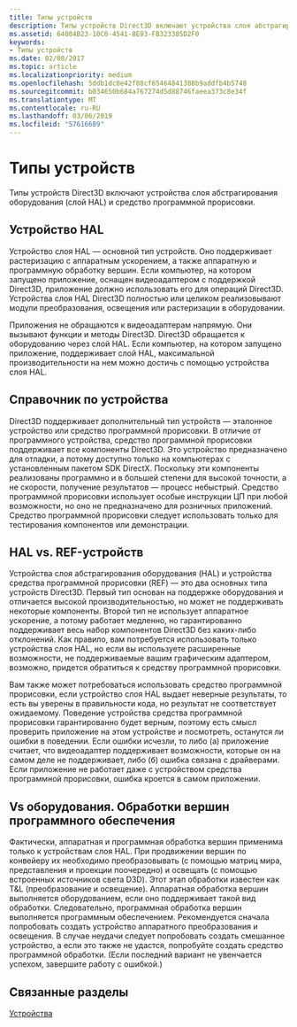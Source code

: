 ```yaml
---
title: Типы устройств
description: Типы устройств Direct3D включают устройства слоя абстрагирования оборудования (слой HAL) и средство программной прорисовки.
ms.assetid: 64084B23-10C0-4541-8E93-FB323385D2F0
keywords:
- Типы устройств
ms.date: 02/08/2017
ms.topic: article
ms.localizationpriority: medium
ms.openlocfilehash: 5ddb1dc0e42f88cf65464841388b9addfb4b5748
ms.sourcegitcommit: b034650b684a767274d5d88746faeea373c8e34f
ms.translationtype: MT
ms.contentlocale: ru-RU
ms.lasthandoff: 03/06/2019
ms.locfileid: "57616689"
---
```

# <a name="device-types"></a>Типы устройств


Типы устройств Direct3D включают устройства слоя абстрагирования оборудования (слой HAL) и средство программной прорисовки.

## <a name="span-idhaldevicespanspan-idhaldevicespanspan-idhaldevicespanhal-device"></a><span id="HAL_Device"></span><span id="hal_device"></span><span id="HAL_DEVICE"></span>Устройство HAL


Устройство слоя HAL — основной тип устройств. Оно поддерживает растеризацию с аппаратным ускорением, а также аппаратную и программную обработку вершин. Если компьютер, на котором запущено приложение, оснащен видеоадаптером с поддержкой Direct3D, приложение должно использовать его для операций Direct3D. Устройства слоя HAL Direct3D полностью или целиком реализовывают модули преобразования, освещения или растеризации в оборудовании.

Приложения не обращаются к видеоадаптерам напрямую. Они вызывают функции и методы Direct3D. Direct3D обращается к оборудованию через слой HAL. Если компьютер, на котором запущено приложение, поддерживает слой HAL, максимальной производительности на нем можно достичь с помощью устройства слоя HAL.

## <a name="span-idreferencedevicespanspan-idreferencedevicespanspan-idreferencedevicespanreference-device"></a><span id="Reference_Device"></span><span id="reference_device"></span><span id="REFERENCE_DEVICE"></span>Справочник по устройства


Direct3D поддерживает дополнительный тип устройств — эталонное устройство или средство программной прорисовки. В отличие от программного устройства, средство программной прорисовки поддерживает все компоненты Direct3D. Это устройство предназначено для отладки, а потому доступно только на компьютерах с установленным пакетом SDK DirectX. Поскольку эти компоненты реализованы программно и в большей степени для высокой точности, а не скорости, получение результатов — процесс небыстрый. Средство программной прорисовки использует особые инструкции ЦП при любой возможности, но оно не предназначено для розничных приложений. Средство программной прорисовки следует использовать только для тестирования компонентов или демонстрации.

## <a name="span-idhalvsrefspanspan-idhalvsrefspanspan-idhalvsrefspanhal-vs-ref-devices"></a><span id="HAL_vs_REF"></span><span id="hal_vs_ref"></span><span id="HAL_VS_REF"></span>HAL vs. REF-устройств


Устройства слоя абстрагирования оборудования (HAL) и устройства средства программной прорисовки (REF) — это два основных типа устройств Direct3D. Первый тип основан на поддержке оборудования и отличается высокой производительностью, но может не поддерживать некоторые компоненты. Второй тип не использует аппаратное ускорение, а потому работает медленно, но гарантированно поддерживает весь набор компонентов Direct3D без каких-либо отклонений. Как правило, вам потребуется использовать только устройства слоя HAL, но если вы используете расширенные возможности, не поддерживаемые вашим графическим адаптером, возможно, придется обратиться к средству программной прорисовки.

Вам также может потребоваться использовать средство программной прорисовки, если устройство слоя HAL выдает неверные результаты, то есть вы уверены в правильности кода, но результат не соответствует ожидаемому. Поведение устройства средства программной прорисовки гарантированно будет верным, поэтому есть смысл проверить приложение на этом устройстве и посмотреть, останутся ли ошибки в поведении. Если ошибки исчезли, то либо (а) приложение считает, что видеоадаптер поддерживает возможности, которые он на самом деле не поддерживает, либо (б) ошибка связана с драйверами. Если приложение не работает даже с устройством средства программной прорисовки, ошибка кроется в самом приложении.

## <a name="span-idhardwarevssoftwarespanspan-idhardwarevssoftwarespanspan-idhardwarevssoftwarespanhardware-vs-software-vertex-processing"></a><span id="Hardware_vs_Software"></span><span id="hardware_vs_software"></span><span id="HARDWARE_VS_SOFTWARE"></span>Vs оборудования. Обработки вершин программного обеспечения


Фактически, аппаратная и программная обработка вершин применима только к устройствам слоя HAL. При продвижении вершин по конвейеру их необходимо преобразовывать (с помощью матриц мира, представления и проекции поочередно) и освещать (с помощью встроенных источников света D3D). Этот этап обработки известен как T&L (преобразование и освещение). Аппаратная обработка вершин выполняется оборудованием, если оно поддерживает такой вид обработки. Следовательно, программная обработка вершин выполняется программным обеспечением. Рекомендуется сначала попробовать создать устройство аппаратного преобразования и освещения. В случае неудачи следует попробовать создать смешанное устройство, а если это также не удастся, попробуйте создать средство программной обработки. (Если последний вариант не увенчается успехом, завершите работу с ошибкой.)

## <a name="span-idrelated-topicsspanrelated-topics"></a><span id="related-topics"></span>Связанные разделы


[Устройства](devices.md)

 

 




